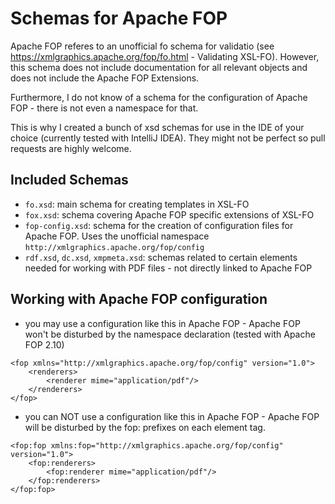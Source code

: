 # Schemas for Apache FOP

Apache FOP referes to an unofficial fo schema for validatio (see https://xmlgraphics.apache.org/fop/fo.html - Validating XSL-FO). However, this schema does not include documentation for all relevant objects and does not include the Apache FOP Extensions.

Furthermore, I do not know of a schema for the configuration of Apache FOP - there is not even a namespace for that.

This is why I created a bunch of xsd schemas for use in the IDE of your choice (currently tested with IntelliJ IDEA). They might not be perfect so pull requests are highly welcome.

## Included Schemas
- `fo.xsd`: main schema for creating templates in XSL-FO
- `fox.xsd`: schema covering Apache FOP specific extensions of XSL-FO
- `fop-config.xsd`: schema for the creation of configuration files for Apache FOP. Uses the unofficial namespace `http://xmlgraphics.apache.org/fop/config` 
- `rdf.xsd`, `dc.xsd`, `xmpmeta.xsd`: schemas related to certain elements needed for working with PDF files - not directly linked to Apache FOP

## Working with Apache FOP configuration
- you may use a configuration like this in Apache FOP - Apache FOP won't be disturbed by the namespace declaration (tested with Apache FOP 2.10)
```
<fop xmlns="http://xmlgraphics.apache.org/fop/config" version="1.0">
    <renderers>
        <renderer mime="application/pdf"/>
    </renderers>
</fop>
```
- you can NOT use a configuration like this in Apache FOP - Apache FOP will be disturbed by the fop: prefixes on each element tag.
```
<fop:fop xmlns:fop="http://xmlgraphics.apache.org/fop/config" version="1.0">
    <fop:renderers>
        <fop:renderer mime="application/pdf"/>
    </fop:renderers>
</fop:fop>

```
